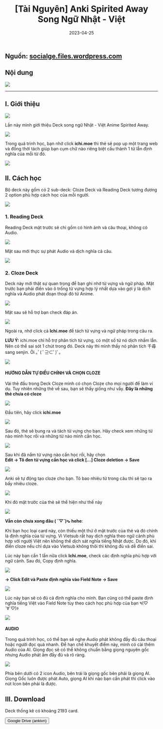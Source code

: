 ﻿---
title: "[Tài Nguyên] Anki Spirited Away Song Ngữ Nhật - Việt"
slug: anki-spirited-away-song-ngu-nhat-viet
date: 2023-04-25
description: "Deck Anki song ngữ Nhật - Việt từ bộ phim hoạt hình Spirited Away với 2 chế độ học: Reading và Cloze."
category: "Tiếng Nhật"
tags:
  - deck
  - japanese
---

<!--truncate-->

## Nguồn: [socialge.files.wordpress.com](https://socialge.files.wordpress.com)

## Nội dung

![](../../static/images/2023-04-25-anki-spirited-away-song-ngu-nhat-viet-1743257180779.webp)

___

## I. Giới thiệu

![](../../static/images/2023-04-25-anki-spirited-away-song-ngu-nhat-viet-1743257188562.webp)

Lần này mình giới thiệu Deck song ngữ Nhật - Việt Anime Spirited Away.

![](../../static/images/2023-04-25-anki-spirited-away-song-ngu-nhat-viet-1743257197756.webp)

Trong quá trình học, bạn nhớ click **ichi.moe** thì thẻ sẽ pop up một trang web và đồng thời tách giúp bạn cụm chữ nào riêng biệt cấu thành 1 từ lẫn định nghĩa của mỗi từ đó.

![](../../static/images/2023-04-25-anki-spirited-away-song-ngu-nhat-viet-1743257204944.webp)

## II. Cách học

Bộ deck này gồm có 2 sub-deck: Cloze Deck và Reading Deck tương đương 2 option phù hợp cách học của mỗi người.

![](../../static/images/2023-04-25-anki-spirited-away-song-ngu-nhat-viet-1743257218972.webp)

### 1. Reading Deck

Reading Deck mặt trước sẽ chỉ gồm có hình ảnh và câu thoại, không có Audio.

![](../../static/images/2023-04-25-anki-spirited-away-song-ngu-nhat-viet-1743257224588.webp)

Mặt sau mới thực sự phát Audio và dịch nghĩa cả câu.

![](../../static/images/2023-04-25-anki-spirited-away-song-ngu-nhat-viet-1743257231325.webp)

### 2. Cloze Deck

Deck này mới thật sự quan trọng để bạn ghi nhớ từ vựng và ngữ pháp. Mặt trước bạn phải điền vào ô trống từ vựng hợp lý nhất dựa vào gợi ý là dịch nghĩa và Audio phát đoạn thoại đó từ Anime.

![](../../static/images/2023-04-25-anki-spirited-away-song-ngu-nhat-viet-1743257241692.webp)

Mặt sau sẽ hỗ trợ bạn check đáp án.

![](../../static/images/2023-04-25-anki-spirited-away-song-ngu-nhat-viet-1743257262102.webp)

Ngoài ra, nhớ click cả **Ichi.moe** để tách từ vựng và ngữ pháp trong câu ra.

**LƯU Ý:** ichi.moe chỉ hỗ trợ phân tích từ vựng, có một số từ nó dịch nhầm lẫn. Nên có thể sai sót 1 chút trong đó. Deck này thì mình thấy nó phân tích 千尋 sang senjin. Ôi ｡ﾟ( ﾟ⊇⊂ﾟ)ﾟ｡

![](../../static/images/2023-04-25-anki-spirited-away-song-ngu-nhat-viet-1743257273624.webp)

#### HƯỚNG DẪN TỰ ĐIỀU CHỈNH VÀ CHỌN CLOZE

Vài thẻ đầu trong Deck Cloze mình có chọn Cloze cho mọi người để làm ví dụ. Tuy nhiên những thẻ về sau, bạn sẽ thấy giống như vầy. **Đây là những thẻ chưa có cloze**

![](../../static/images/2023-04-25-anki-spirited-away-song-ngu-nhat-viet-1743257282231.webp)

Đầu tiên, hãy click **ichi.moe**

![](../../static/images/2023-04-25-anki-spirited-away-song-ngu-nhat-viet-1743257289830.webp)

Sau đó, thẻ sẽ bung ra và tách từ vựng cho bạn. Hãy check xem những từ nào mình học rồi và những từ nào mình cần học.

![](../../static/images/2023-04-25-anki-spirited-away-song-ngu-nhat-viet-1743257295835.webp)

Sau khi đã nắm từ vựng nào cần học rồi, hãy chọn  
**Edit -> Tô đen từ vựng cần học và click [...] Cloze deletion -> Save**

![](../../static/images/2023-04-25-anki-spirited-away-song-ngu-nhat-viet-1743257303356.webp)

Anki sẽ tự động tạo cloze cho bạn. Tô bao nhiêu từ trong câu thì sẽ tạo ra bấy nhiêu cloze.

![](../../static/images/2023-04-25-anki-spirited-away-song-ngu-nhat-viet-1743257308879.webp)

Khi đó mặt trước của thẻ sẽ thể hiện như thế này

![](../../static/images/2023-04-25-anki-spirited-away-song-ngu-nhat-viet-1743257314665.webp)

**Vẫn còn chưa xong đâu ( ˘▽˘)ԅ hehe**:

Khi bạn học loại card này, còn thiếu một thứ ở mặt trước của thẻ và đó chính là định nghĩa của từ vựng. Vì Vietsub rất hay dịch nghĩa theo ngữ cảnh phù hợp với người Việt nên không thể dịch sát nghĩa tiếng Nhật được. Do đó, khi điền cloze nếu chỉ dựa vào Vietsub không thôi thì không đủ và dễ điền sai.

Lúc này bạn cần 1 lần nữa click **Ichi.moe**, check các định nghĩa phù hợp với ngữ cảnh. Sau đó, Copy định nghĩa.

![](../../static/images/2023-04-25-anki-spirited-away-song-ngu-nhat-viet-1743257321766.webp)

**-> Click Edit và Paste định nghĩa vào Field Note -> Save**

![](../../static/images/2023-04-25-anki-spirited-away-song-ngu-nhat-viet-1743257328036.webp)

Lúc này bạn sẽ có đủ cả định nghĩa cho mình. Bạn cũng có thể paste định nghĩa tiếng Việt vào Field Note tùy theo cách học phù hợp của bạn ٩(♡´∀`♡)۶

![](../../static/images/2023-04-25-anki-spirited-away-song-ngu-nhat-viet-1743257334091.webp)

#### AUDIO

Trong quá trình học, có thể bạn sẽ nghe Audio phát không đầy đủ câu thoại hoặc người đọc quá nhanh. Để hạn chế khuyết điểm này, mình có cài thêm Audio của AI. Giọng đọc sẽ có thể không chuẩn bằng giọng nguyên gốc nhưng Audio phát âm đầy đủ và rõ ràng.

![](../../static/images/2023-04-25-anki-spirited-away-song-ngu-nhat-viet-1743257342590.webp)

Phía bên dưới có 2 icon Audio, bên trái là giọng gốc bên phải là giọng AI. Giọng Gốc luôn được phát Auto, giọng AI khi nào bạn cần phát thì click vào nút Icon bên phải là được.

## III. Download

Deck thống kê có khoảng 2193 card.

<div style={{display: 'flex', justifyContent: 'left', gap: '20px'}}> <a href="link_google_drive_dán_vào_đây"> <button class="buttonPrimary" type="button">Google Drive (ankivn)</button> </a> </div>
